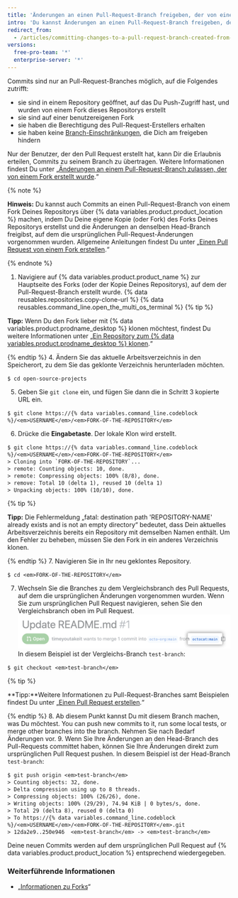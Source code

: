 ```yaml
---
title: 'Änderungen an einen Pull-Request-Branch freigeben, der von einem Fork erstellt wurde'
intro: 'Du kannst Änderungen an einen Pull-Request-Branch freigeben, der von einem Fork Deines Repositorys erstellt wurde, wenn die Erlaubnis des Pull-Request-Erstellers vorliegt.'
redirect_from:
  - /articles/committing-changes-to-a-pull-request-branch-created-from-a-fork
versions:
  free-pro-team: '*'
  enterprise-server: '*'
---
```


Commits sind nur an Pull-Request-Branches möglich, auf die Folgendes zutrifft:
- sie sind in einem Repository geöffnet, auf das Du Push-Zugriff hast, und wurden von einem Fork dieses Repositorys erstellt
- sie sind auf einer benutzereigenen Fork
- sie haben die Berechtigung des Pull-Request-Erstellers erhalten
- sie haben keine [Branch-Einschränkungen](/articles/about-branch-restrictions), die Dich am freigeben hindern

Nur der Benutzer, der den Pull Request erstellt hat, kann Dir die Erlaubnis erteilen, Commits zu seinem Branch zu übertragen. Weitere Informationen findest Du unter „[Änderungen an einem Pull-Request-Branch zulassen, der von einem Fork erstellt wurde](/articles/allowing-changes-to-a-pull-request-branch-created-from-a-fork).“

{% note %}

**Hinweis:** Du kannst auch Commits an einen Pull-Request-Branch von einem Fork Deines Repositorys über {% data variables.product.product_location %} machen, indem Du Deine eigene Kopie (oder Fork) des Forks Deines Repositorys erstellst und die Änderungen an denselben Head-Branch freigibst, auf dem die ursprünglichen Pull-Request-Änderungen vorgenommen wurden. Allgemeine Anleitungen findest Du unter „[Einen Pull Request von einem Fork erstellen](/articles/creating-a-pull-request-from-a-fork).“

{% endnote %}

1. Navigiere auf {% data variables.product.product_name %} zur Hauptseite des Forks (oder der Kopie Deines Repositorys), auf dem der Pull-Request-Branch erstellt wurde.
{% data reusables.repositories.copy-clone-url %}
{% data reusables.command_line.open_the_multi_os_terminal %}
 {% tip %}

 **Tipp:** Wenn Du den Fork lieber mit {% data variables.product.prodname_desktop %} klonen möchtest, findest Du weitere Informationen unter „[Ein Repository zum {% data variables.product.prodname_desktop %} klonen](/articles/cloning-a-repository/#cloning-a-repository-to-github-desktop).“

 {% endtip %}
4. Ändern Sie das aktuelle Arbeitsverzeichnis in den Speicherort, zu dem Sie das geklonte Verzeichnis herunterladen möchten.
  ```shell
  $ cd open-source-projects
  ```
5. Geben Sie `git clone` ein, und fügen Sie dann die in Schritt 3 kopierte URL ein.
  ```shell
  $ git clone https://{% data variables.command_line.codeblock %}/<em>USERNAME</em>/<em>FORK-OF-THE-REPOSITORY</em>
  ```
6. Drücke die **Eingabetaste**. Der lokale Klon wird erstellt.
  ```shell
  $ git clone https://{% data variables.command_line.codeblock %}/<em>USERNAME</em>/<em>FORK-OF-THE-REPOSITORY</em>
  > Cloning into `FORK-OF-THE-REPOSITORY`...
  > remote: Counting objects: 10, done.
  > remote: Compressing objects: 100% (8/8), done.
  > remove: Total 10 (delta 1), reused 10 (delta 1)
  > Unpacking objects: 100% (10/10), done.
  ```
 {% tip %}

 **Tipp:** Die Fehlermeldung „fatal: destination path 'REPOSITORY-NAME' already exists and is not an empty directory“ bedeutet, dass Dein aktuelles Arbeitsverzeichnis bereits ein Repository mit demselben Namen enthält. Um den Fehler zu beheben, müssen Sie den Fork in ein anderes Verzeichnis klonen.

 {% endtip %}
7. Navigieren Sie in Ihr neu geklontes Repository.
  ```shell
  $ cd <em>FORK-OF-THE-REPOSITORY</em>
  ```
7. Wechseln Sie die Branches zu dem Vergleichsbranch des Pull Requests, auf dem die ursprünglichen Änderungen vorgenommen wurden. Wenn Sie zum ursprünglichen Pull Request navigieren, sehen Sie den Vergleichsbranch oben im Pull Request. ![Beispiel zum Vergleichsbranch](/assets/images/help/pull_requests/compare-branch-example.png) In diesem Beispiel ist der Vergleichs-Branch `test-branch`:
  ```shell
  $ git checkout <em>test-branch</em>
  ```

 {% tip %}

 **Tipp:**Weitere Informationen zu Pull-Request-Branches samt Beispielen findest Du unter „[Einen Pull Request erstellen](/articles/creating-a-pull-request/#changing-the-branch-range-and-destination-repository).“

 {% endtip %}
8. Ab diesem Punkt kannst Du mit diesem Branch machen, was Du möchtest. You can push new commits to it, run some local tests, or merge other branches into the branch. Nehmen Sie nach Bedarf Änderungen vor.
9. Wenn Sie Ihre Änderungen an den Head-Branch des Pull-Requests committet haben, können Sie Ihre Änderungen direkt zum ursprünglichen Pull Request pushen. In diesem Beispiel ist der Head-Branch `test-branch`:
  ```shell
  $ git push origin <em>test-branch</em>
  > Counting objects: 32, done.
  > Delta compression using up to 8 threads.
  > Compressing objects: 100% (26/26), done.
  > Writing objects: 100% (29/29), 74.94 KiB | 0 bytes/s, done.
  > Total 29 (delta 8), reused 0 (delta 0)
  > To https://{% data variables.command_line.codeblock %}/<em>USERNAME</em>/<em>FORK-OF-THE-REPOSITORY</em>.git
  > 12da2e9..250e946  <em>test-branch</em> -> <em>test-branch</em>
  ```

Deine neuen Commits werden auf dem ursprünglichen Pull Request auf {% data variables.product.product_location %} entsprechend wiedergegeben.

### Weiterführende Informationen

- „[Informationen zu Forks](/articles/about-forks)“
